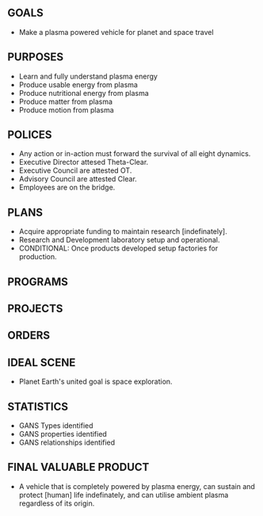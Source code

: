 ## GOALS
* Make a plasma powered vehicle for planet and space travel

## PURPOSES
* Learn and fully understand plasma energy
* Produce usable energy from plasma
* Produce nutritional energy from plasma
* Produce matter from plasma
* Produce motion from plasma

## POLICES
* Any action or in-action must forward the survival of all eight dynamics.
* Executive Director attesed Theta-Clear.
* Executive Council are attested OT.
* Advisory Council are attested Clear.
* Employees are on the bridge.

## PLANS
* Acquire appropriate funding to maintain research [indefinately].
* Research and Development laboratory setup and operational.
* CONDITIONAL: Once products developed setup factories for production.

## PROGRAMS
## PROJECTS
## ORDERS

## IDEAL SCENE
* Planet Earth's united goal is space exploration.

## STATISTICS
* GANS Types identified
* GANS properties identified
* GANS relationships identified

## FINAL VALUABLE PRODUCT
* A vehicle that is completely powered by plasma energy, can sustain and protect [human] life indefinately, and can utilise ambient plasma regardless of its origin.
